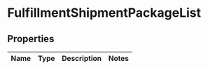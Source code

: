 # FulfillmentShipmentPackageList

## Properties
Name | Type | Description | Notes
------------ | ------------- | ------------- | -------------
